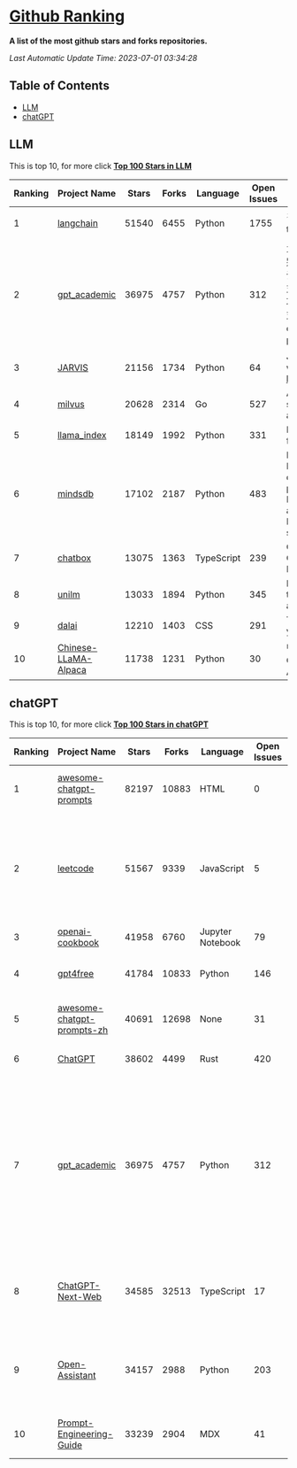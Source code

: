 [Github Ranking](./README.md)
==========

**A list of the most github stars and forks repositories.**

*Last Automatic Update Time: 2023-07-01 03:34:28*

## Table of Contents
 * [LLM](#LLM)
 * [chatGPT](#chatGPT)

## LLM

This is top 10, for more click **[Top 100 Stars in LLM](Top100/LLM.md)**

| Ranking | Project Name | Stars | Forks | Language | Open Issues | Description | Last Commit |
| ------- | ------------ | ----- | ----- | -------- | ----------- | ----------- | ----------- |
| 1 | [langchain](https://github.com/hwchase17/langchain) | 51540 | 6455 | Python | 1755 | ⚡ Building applications with LLMs through composability ⚡ | 2023-07-01T03:24:18Z |
| 2 | [gpt_academic](https://github.com/binary-husky/gpt_academic) | 36975 | 4757 | Python | 312 | 为ChatGPT/GLM提供图形交互界面，特别优化论文阅读/润色/写作体验，模块化设计，支持自定义快捷按钮&函数插件，支持Python和C++等项目剖析&自译解功能，PDF/LaTex论文翻译&总结功能，支持并行问询多种LLM模型，支持清华chatglm等本地模型。兼容复旦MOSS, llama, rwkv, 盘古, newbing, claude等 | 2023-06-30T18:28:36Z |
| 3 | [JARVIS](https://github.com/microsoft/JARVIS) | 21156 | 1734 | Python | 64 | JARVIS, a system to connect LLMs with ML community. Paper: https://arxiv.org/pdf/2303.17580.pdf | 2023-06-30T12:32:58Z |
| 4 | [milvus](https://github.com/milvus-io/milvus) | 20628 | 2314 | Go | 527 | A cloud-native vector database, storage for next generation AI applications | 2023-07-01T00:01:40Z |
| 5 | [llama_index](https://github.com/jerryjliu/llama_index) | 18149 | 1992 | Python | 331 | LlamaIndex (GPT Index) is a data framework for your LLM applications | 2023-07-01T03:21:13Z |
| 6 | [mindsdb](https://github.com/mindsdb/mindsdb) | 17102 | 2187 | Python | 483 | MindsDB is a Server for Artificial Intelligence Logic. Enabling developers to ship to production AI powered projects (from the latest LLMs, vector operations, state of the art time-series forecasting to Machine Learning) in a fast and scalable way.  | 2023-06-30T23:39:32Z |
| 7 | [chatbox](https://github.com/Bin-Huang/chatbox) | 13075 | 1363 | TypeScript | 239 | Chatbox is a desktop app for GPT/LLM that supports Windows, Mac, Linux & Web Online | 2023-06-30T03:06:47Z |
| 8 | [unilm](https://github.com/microsoft/unilm) | 13033 | 1894 | Python | 345 | Large-scale Self-supervised Pre-training Across Tasks, Languages, and Modalities | 2023-06-30T07:58:41Z |
| 9 | [dalai](https://github.com/cocktailpeanut/dalai) | 12210 | 1403 | CSS | 291 | The simplest way to run LLaMA on your local machine | 2023-06-30T13:51:06Z |
| 10 | [Chinese-LLaMA-Alpaca](https://github.com/ymcui/Chinese-LLaMA-Alpaca) | 11738 | 1231 | Python | 30 | 中文LLaMA&Alpaca大语言模型+本地CPU/GPU训练部署 (Chinese LLaMA & Alpaca LLMs) | 2023-06-30T09:56:39Z |


## chatGPT

This is top 10, for more click **[Top 100 Stars in chatGPT](Top100/chatGPT.md)**

| Ranking | Project Name | Stars | Forks | Language | Open Issues | Description | Last Commit |
| ------- | ------------ | ----- | ----- | -------- | ----------- | ----------- | ----------- |
| 1 | [awesome-chatgpt-prompts](https://github.com/f/awesome-chatgpt-prompts) | 82197 | 10883 | HTML | 0 | This repo includes ChatGPT prompt curation to use ChatGPT better. | 2023-06-30T16:11:23Z |
| 2 | [leetcode](https://github.com/azl397985856/leetcode) | 51567 | 9339 | JavaScript | 5 | 推荐免费ChatGPT网站：www.lintcode.com/chat-gpt?utm_source=tf-github-lucifer  LeetCode Solutions: A Record of My Problem Solving Journey.( leetcode题解，记录自己的leetcode解题之路。) | 2023-06-13T16:05:38Z |
| 3 | [openai-cookbook](https://github.com/openai/openai-cookbook) | 41958 | 6760 | Jupyter Notebook | 79 | Examples and guides for using the OpenAI API | 2023-06-30T05:23:40Z |
| 4 | [gpt4free](https://github.com/xtekky/gpt4free) | 41784 | 10833 | Python | 146 | The official gpt4free repository \| various collection of powerful language models | 2023-06-30T03:10:40Z |
| 5 | [awesome-chatgpt-prompts-zh](https://github.com/PlexPt/awesome-chatgpt-prompts-zh) | 40691 | 12698 | None | 31 | ChatGPT 中文调教指南。各种场景使用指南。学习怎么让它听你的话。 | 2023-06-19T03:00:36Z |
| 6 | [ChatGPT](https://github.com/lencx/ChatGPT) | 38602 | 4499 | Rust | 420 | 🔮 ChatGPT Desktop Application (Mac, Windows and Linux) | 2023-06-30T16:23:13Z |
| 7 | [gpt_academic](https://github.com/binary-husky/gpt_academic) | 36975 | 4757 | Python | 312 | 为ChatGPT/GLM提供图形交互界面，特别优化论文阅读/润色/写作体验，模块化设计，支持自定义快捷按钮&函数插件，支持Python和C++等项目剖析&自译解功能，PDF/LaTex论文翻译&总结功能，支持并行问询多种LLM模型，支持清华chatglm等本地模型。兼容复旦MOSS, llama, rwkv, 盘古, newbing, claude等 | 2023-06-30T18:28:36Z |
| 8 | [ChatGPT-Next-Web](https://github.com/Yidadaa/ChatGPT-Next-Web) | 34585 | 32513 | TypeScript | 17 | A well-designed cross-platform ChatGPT UI (Web / PWA / Linux / Win / MacOS). 一键拥有你自己的跨平台 ChatGPT 应用。 | 2023-06-30T17:38:03Z |
| 9 | [Open-Assistant](https://github.com/LAION-AI/Open-Assistant) | 34157 | 2988 | Python | 203 | OpenAssistant is a chat-based assistant that understands tasks, can interact with third-party systems, and retrieve information dynamically to do so. | 2023-06-30T18:03:47Z |
| 10 | [Prompt-Engineering-Guide](https://github.com/dair-ai/Prompt-Engineering-Guide) | 33239 | 2904 | MDX | 41 | 🐙 Guides, papers, lecture, notebooks and resources for prompt engineering | 2023-06-27T23:38:17Z |

